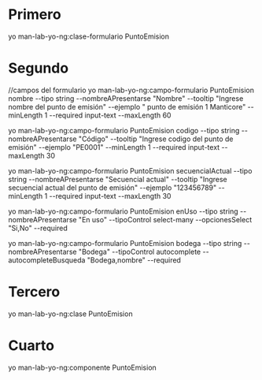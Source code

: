 # Primero
yo man-lab-yo-ng:clase-formulario PuntoEmision
# Segundo
//campos del formulario
yo man-lab-yo-ng:campo-formulario PuntoEmision nombre --tipo string --nombreAPresentarse "Nombre" --tooltip "Ingrese nombre del punto de emisión" --ejemplo " punto de emisión 1 Manticore" --minLength 1 --required  input-text --maxLength 60   

yo man-lab-yo-ng:campo-formulario PuntoEmision codigo --tipo string --nombreAPresentarse "Código" --tooltip "Ingrese codigo del  punto de emisión" --ejemplo "PE0001" --minLength 1 --required  input-text --maxLength 30   

yo man-lab-yo-ng:campo-formulario PuntoEmision secuencialActual --tipo string --nombreAPresentarse "Secuencial actual" --tooltip "Ingrese secuencial actual del  punto de emisión" --ejemplo "123456789" --minLength 1 --required  input-text --maxLength 30  

yo man-lab-yo-ng:campo-formulario PuntoEmision enUso --tipo string --nombreAPresentarse "En uso"  --tipoControl select-many --opcionesSelect "Si,No" --required

yo man-lab-yo-ng:campo-formulario PuntoEmision bodega --tipo string --nombreAPresentarse "Bodega" --tipoControl autocomplete --autocompleteBusqueda "Bodega,nombre" --required


# Tercero

yo man-lab-yo-ng:clase PuntoEmision

# Cuarto 

yo man-lab-yo-ng:componente PuntoEmision
